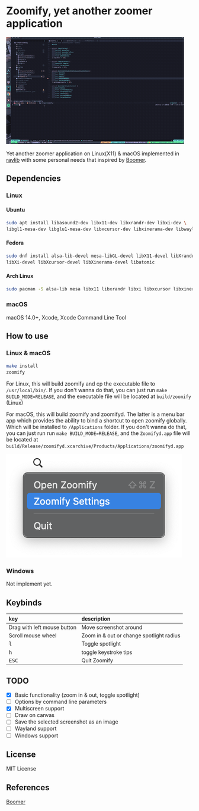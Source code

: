 # Zoomify, yet another zoomer application

![showcase](showcase.gif)

Yet another zoomer application on Linux(X11) & macOS implemented in [raylib](https://github.com/raysan5/raylib)
with some personal needs that inspired by [Boomer](https://github.com/tsoding/boomer).

## Dependencies

### Linux

#### Ubuntu

```sh
sudo apt install libasound2-dev libx11-dev libxrandr-dev libxi-dev \
libgl1-mesa-dev libglu1-mesa-dev libxcursor-dev libxinerama-dev libwayland-dev libxkbcommon-dev
```

#### Fedora

```sh
sudo dnf install alsa-lib-devel mesa-libGL-devel libX11-devel libXrandr-devel \
libXi-devel libXcursor-devel libXinerama-devel libatomic
```

#### Arch Linux

```sh
sudo pacman -S alsa-lib mesa libx11 libxrandr libxi libxcursor libxinerama
```

### macOS

macOS 14.0+, Xcode, Xcode Command Line Tool

## How to use

### Linux & macOS

```sh
make install
zoomify
```

For Linux, this will build zoomify and cp the executable file to `/usr/local/bin/`.
If you don't wanna do that, you can just run `make BUILD_MODE=RELEASE`, and the executable
file will be located at `build/zoomify` (Linux)

For macOS, this will build zoomify and zoomifyd. The latter is a menu bar app
which provides the ability to bind a shortcut to open zoomify globally. Which will
be installed to `/Applications` folder. If you don't wanna do that, you can just
run run `make BUILD_MODE=RELEASE`, and the `Zoomifyd.app` file will be located at
`build/Release/zoomifyd.xcarchive/Products/Applications/zoomifyd.app`

![Zoomifyd](zoomifyd.png)

### Windows

Not implement yet.

## Keybinds

| key                           | description                              |
| :---------------------------- | :--------------------------------------- |
| Drag with left mouse button   | Move screenshot around                   |
| Scroll mouse wheel            | Zoom in & out or change spotlight radius |
| <kbd>l</kbd>                  | Toggle spotlight                         |
| <kbd>h</kbd>                  | toggle keystroke tips                    |
| <kbd>ESC</kbd>                | Quit Zoomify                             |

## TODO

- [x] Basic functionality (zoom in & out, toggle spotlight)
- [ ] Options by command line parameters
- [x] Multiscreen support
- [ ] Draw on canvas
- [ ] Save the selected screenshot as an image
- [ ] Wayland support
- [ ] Windows support

## License

MIT License

## References

[Boomer](https://github.com/tsoding/boomer)

